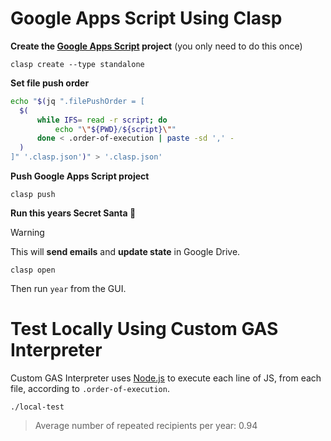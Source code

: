 # Google Apps Script Using Clasp

**Create the [Google Apps Script] project** (you only need to do this once)

```
clasp create --type standalone
```

**Set file push order**

```sh
echo "$(jq ".filePushOrder = [
  $(
      while IFS= read -r script; do
          echo "\"${PWD}/${script}\""
      done < .order-of-execution | paste -sd ',' -
  )
]" '.clasp.json')" > '.clasp.json'
```

**Push Google Apps Script project**

```
clasp push
```

**Run this years Secret Santa 🎄**

> [!WARNING]
> This will **send emails** and **update state** in Google Drive.

```
clasp open
```

Then run `year` from the GUI.

# Test Locally Using Custom GAS Interpreter

Custom GAS Interpreter uses [Node.js] to execute each line of JS, from each
file, according to `.order-of-execution`.

```
./local-test
```

> Average number of repeated recipients per year: 0.94

[SecretSantaJS]: https://github.com/skeletony007/SecretSantaJS
[Google Apps Script]: https://developers.google.com/apps-script/
[clasp]: https://github.com/google/clasp
[Node.js]: https://github.com/nodejs/node
